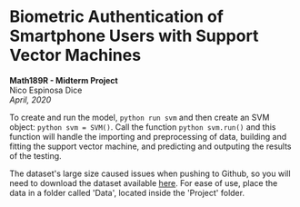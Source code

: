 # Biometric Authentication of Smartphone Users with Support Vector Machines
**Math189R - Midterm Project**  
Nico Espinosa Dice  
*April, 2020*

To create and run the model, ```python run svm``` and then create an SVM object: ```python svm = SVM()```. Call the function ```python svm.run()``` and this function will handle the importing and preprocessing of data, building and fitting the support vector machine, and predicting and outputing the results of the testing.

The dataset's large size caused issues when pushing to Github, so you will need to download the dataset available [here](https://www.kaggle.com/c/accelerometer-biometric-competition/overview/description). For ease of use, place the data in a folder called 'Data', located inside the 'Project' folder.